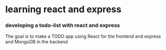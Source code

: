 # learning react and express
### developing a todo-list with react and express

The goal is to make a TODO app using React for the frontend and express and MongoDB in the backend
